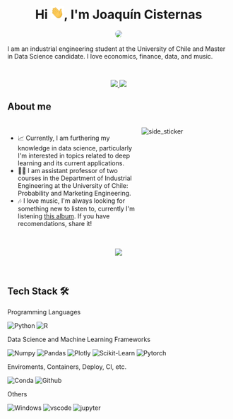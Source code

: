 <h1 align="center">Hi <img src="https://raw.githubusercontent.com/ABSphreak/ABSphreak/master/gifs/Hi.gif" width="30px">, I'm Joaquín Cisternas </h1>

<div align="center">
    <img src='https://media.tenor.com/Vb3g5JF3MB4AAAAC/neco-arc-taunt.gif' style="border-radius: 10px; width: 150px;">
</div>

I am an industrial engineering student at the University of Chile and Master in Data Science candidate. I love economics, finance, data, and music.

</div>
<br>

<p align="center">
    <a href="https://www.linkedin.com/in/joaquin-cisternas-fernandez/">
        <img src="https://img.shields.io/badge/LinkedIn-0077B5?style=for-the-badge&logo=linkedin&logoColor=white"/>
    </a>
    <a href="mailto:joacister@gmail.com">
        <img src="https://img.shields.io/badge/Gmail-D14836?style=for-the-badge&logo=gmail&logoColor=white"/>
    </a>
</p>

## About me 

<br>

<img align="right" width=200px height=200px alt="side_sticker" src="https://media.giphy.com/media/TEnXkcsHrP4YedChhA/giphy.gif" />

- 📈 Currently, I am furthering my knowledge in data science, particularly I'm interested in topics related to deep learning and its current applications.
- 🧑‍🎓 I am assistant professor of two courses in the Department of Industrial Engineering at the University of Chile: Probability and Marketing Engineering.
- 🎶 I love music, I'm always looking for something new to listen to, currently I'm listening [this album](https://open.spotify.com/album/1oHUngg3flG4Zda1Ukp8vP?si=inh2v-aIR7a4x09BRjyp0Q). If you have recomendations, share it!

<br>
<br>

<div align='center'>
<img src="https://github-readme-stats.vercel.app/api?username=jcist&count_private=true&show_icons=true&custom_title=Github&theme=chartreuse-dark&bg_color=0,000000,130F40&layout=compact&border_radius=8">
</div>

<br>
<br>

## Tech Stack 🛠️

Programming Languages

![Python](https://img.shields.io/badge/python-3670A0?style=for-the-badge&logo=python&logoColor=ffdd54)
![R](https://img.shields.io/badge/r-%23276DC3.svg?style=for-the-badge&logo=r&logoColor=white)

Data Science and Machine Learning Frameworks

![Numpy](https://img.shields.io/badge/Numpy-777BB4?style=flat-square&logo=numpy&logoColor=white])
![Pandas](https://img.shields.io/badge/Pandas-2C2D72?style=flat-square&logo=pandas&logoColor=white])
![Plotly](https://img.shields.io/badge/Plotly-239120?style=flat-square&logo=plotly&logoColor=white])
![Scikit-Learn](https://img.shields.io/badge/scikit_learn-F7931E?style=flat-square&logo=scikit-learn&logoColor=white])
![Pytorch](https://img.shields.io/badge/PyTorch-EE4C2C?style=flat-square&logo=pytorch&logoColor=white])

Enviroments, Containers, Deploy, CI, etc.

![Conda](https://img.shields.io/badge/conda-342B029.svg?&style=flat-square&logo=anaconda&logoColor=white)
![Github](https://img.shields.io/badge/GitHub-100000?style=flat-square&logo=github&logoColor=white)


Others

![Windows](https://img.shields.io/badge/Windows-0078D6?style=flat-square&logo=windows&logoColor=white)
![vscode](https://img.shields.io/badge/VSCode-0078D4?style=flat-square&logo=visual%20studio%20code&logoColor=white)
![jupyter](https://img.shields.io/badge/Jupyter-F37626.svg?&style=flat-square&logo=Jupyter&logoColor=white)
